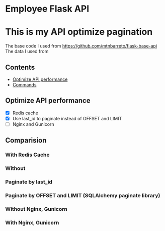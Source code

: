 # Employee Flask API
# This is my API optimize pagination
The base code I used from https://github.com/mtnbarreto/flask-base-api
The data I used from 
## Contents

- [ Optimize API performance](#optimize-api-performance)
- [Commands](#comparision)
## Optimize API performance
- [x] Redis cache
- [x] Use last_id to paginate instead of OFFSET and LIMIT
- [ ] Nginx and Gunicorn
## Comparision
### With Redis Cache
### Without
### Paginate by last_id 
### Paginate by OFFSET and LIMIT (SQLAlchemy paginate library) 
### Without Nginx, Gunicorn 
### With Nginx, Gunicorn 
